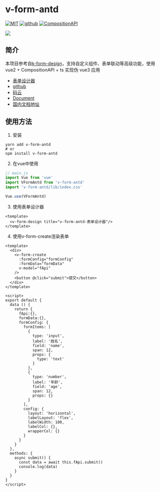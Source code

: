 # v-form-antd

[![MIT](https://img.shields.io/badge/License-MIT-green.svg)](https://github.com/Alfred-Skyblue/v-form-antd)
[![github](https://img.shields.io/badge/Author-Alfred_Skyblue-blue.svg)](https://github.com/Alfred-Skyblue)
[![CompositionAPI](https://img.shields.io/badge/Composition-API-green.svg)](https://github.com/vuejs/composition-api)

![](https://photos-1301289647.cos.ap-shanghai.myqcloud.com/github/custom-cmp.gif)


## 简介
本项目参考自[k-form-design](https://github.com/Kchengz/k-form-design)，支持自定义组件、表单联动等高级功能，使用 vue2 + CompositionAPI + ts 实现伪 vue3 应用

+ [表单设计器](https://yuan_fangy.gitee.io/v-form-design/)
+ [github](https://github.com/Alfred-Skyblue/v-form-antd)
+ [码云](https://gitee.com/yuan_fangY/v-form-antd)
+ [Document](https://alfred-skyblue.github.io/v-form-antd/)
+ [国内文档地址](https://yuan_fangy.gitee.io/v-form-antd/)

## 使用方法

1. 安装
```shell
yarn add v-form-antd
# or
npm install v-form-antd
```

2. 在vue中使用
```javascript
// main.js
import Vue from 'vue'
import VFormAntd from 'v-form-antd'
import 'v-form-antd/lib/index.css'

Vue.use(VFormAntd)
```

3. 使用表单设计器
```vue
<template>
  <v-form-design title="v-form-antd-表单设计器"/>
</template>
```

4. 使用v-form-create渲染表单
```vue
<template>
  <div>
    <v-form-create
      :formConfig="formConfig"
      :formData="formData"
      v-model="fApi"
    />
    <button @click="submit">提交</button>
  </div>
</template>

<script>
export default {
  data () {
    return {
      fApi:{},
      formData:{},
      formConfig: {
        formItems: [
          {
            type: 'input',
            label: '姓名',
            field: 'name',
            span: 12,
            props: {
              type: 'text'
            }
          },
          {
            type: 'number',
            label: '年龄',
            field: 'age',
            span: 12,
            props: {}
          }
        ],
        config: {
          layout: 'horizontal',
          labelLayout: 'flex',
          labelWidth: 100,
          labelCol: {},
          wrapperCol: {}
        }
      }
    }
  },
  methods: {
    async submit() {
      const data = await this.fApi.submit()
      console.log(data)
    }
  }
}
</script>
```

